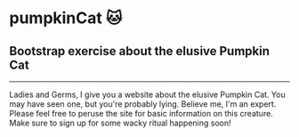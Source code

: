 # pumpkinCat 🐱
## Bootstrap exercise about the elusive Pumpkin Cat
___
Ladies and Germs, I give you a website about the elusive Pumpkin Cat. You may have seen one, but you're probably lying. Believe me, I'm an expert. Please feel free to peruse the site for basic information on this creature. Make sure to sign up for some wacky ritual happening soon!
